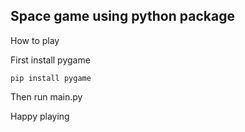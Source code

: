 ## Space game using python package
How to play 

First install pygame

<clipboard-copy> `pip install pygame` <clipboard-copy>

Then run main.py 

Happy playing
